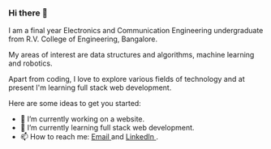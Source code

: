 ### Hi there 👋
I am a final year Electronics and Communication Engineering undergraduate from R.V. College of Engineering, Bangalore. 
<p> My areas of interest are data structures and algorithms, machine learning and robotics. </p>
<p> Apart from coding, I love to explore various fields of technology and at present I'm learning full stack web development. </p>


Here are some ideas to get you started:

- 🔭 I’m currently working on a website.
- 🌱 I’m currently learning full stack web development.
- 📫 How to reach me: <a href= "avinashpathy2001@gmail.com"> Email </a> and <a href = "https://www.linkedin.com/in/avinashpathy"> LinkedIn </a>.

<!-- [![Anurag's github stats](https://github-readme-stats.vercel.app/api?username=avinashpathy)](https://github.com/avinashpathy/github-readme-stats) -->



